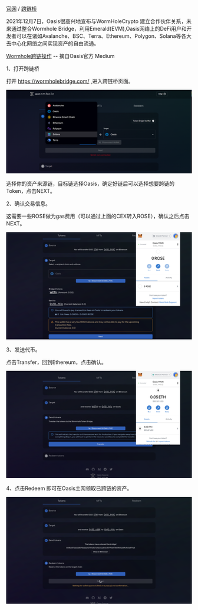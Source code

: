 [官网](https://wormholebridge.com/) / [跨链桥](https://portalbridge.com/#/transfer)

2021年12月7日，Oasis很高兴地宣布与WormHoleCrypto 建立合作伙伴关系，未来通过整合Wormhole Bridge，利用Emerald(EVM),Oasis网络上的DeFi用户和开发者可以在诸如Avalanche、BSC、Terra、Ethereum、Polygon、Solana等各大去中心化网络之间实现资产的自由流通。

[Wormhole跨链操作](https://medium.com/@OasisNetworkCN/yuzuswap%E6%93%8D%E4%BD%9C%E6%95%99%E7%A8%8B-oasis%E7%94%9F%E6%80%81%E9%A6%96%E4%B8%AAdex%E4%B8%8A%E7%BA%BF-%E8%B5%A2%E5%8F%96%E4%B8%B0%E5%AF%8C%E5%A5%96%E5%8A%B1-9cb5fbbfe112) -- 摘自Oasis官方 Medium

1、打开跨链桥

打开 https://wormholebridge.com/ ,进入跨链桥页面。

![img](./wormholebridge跨链操作1.png)

选择你的资产来源链，目标链选择Oasis，确定好链后可以选择想要跨链的Token，点击NEXT。

2、确认交易信息。

这需要一些ROSE做为gas费用（可以通过上面的CEX转入ROSE），确认之后点击NEXT。

![img](./wormholebridge跨链操作2.png)

3、发送代币。

点击Transfer，回到Ethereum，点击确认。

![img](./wormholebridge跨链操作3.png)

4、点击Redeem 即可在Oasis主网领取已跨链的资产。

![img](./wormholebridge跨链操作4.png)